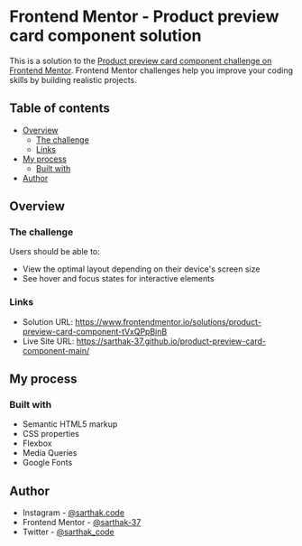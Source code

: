 # Frontend Mentor - Product preview card component solution

This is a solution to the [Product preview card component challenge on Frontend Mentor](https://www.frontendmentor.io/challenges/product-preview-card-component-GO7UmttRfa). Frontend Mentor challenges help you improve your coding skills by building realistic projects. 

## Table of contents

- [Overview](#overview)
  - [The challenge](#the-challenge)
  - [Links](#links)
- [My process](#my-process)
  - [Built with](#built-with)
- [Author](#author)

## Overview

### The challenge

Users should be able to:

- View the optimal layout depending on their device's screen size
- See hover and focus states for interactive elements

### Links

- Solution URL: https://www.frontendmentor.io/solutions/product-preview-card-component-tVxQPpBinB
- Live Site URL: https://sarthak-37.github.io/product-preview-card-component-main/

## My process

### Built with

- Semantic HTML5 markup
- CSS properties
- Flexbox
- Media Queries
- Google Fonts

## Author

- Instagram - [@sarthak.code](https://instagram.com/sarthak.code)
- Frontend Mentor - [@sarthak-37](https://www.frontendmentor.io/profile/sarthak-37)
- Twitter - [@sarthak_code](https://www.twitter.com/sarthak_code)
